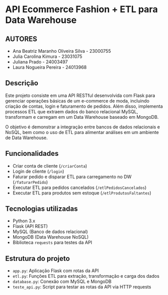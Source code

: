 # API Ecommerce Fashion + ETL para Data Warehouse

## AUTORES

- Ana Beatriz Maranho Oliveira Silva - 23000755  
- Julia Carolina Kimura - 23031075  
- Juliana Prado - 24003497  
- Laura Nogueira Pereira - 24013968  

## Descrição

Este projeto consiste em uma API RESTful desenvolvida com Flask para gerenciar operações básicas de um e-commerce de moda, incluindo criação de contas, login e faturamento de pedidos. Além disso, implementa processos ETL que extraem dados do banco relacional MySQL, transformam e carregam em um Data Warehouse baseado em MongoDB.

O objetivo é demonstrar a integração entre bancos de dados relacionais e NoSQL, bem como o uso de ETL para alimentar análises em um ambiente de Data Warehouse.

## Funcionalidades

- Criar conta de cliente (`/criarConta`)
- Login de cliente (`/login`)
- Faturar pedido e disparar ETL para carregamento no DW (`/faturarPedido`)
- Executar ETL para pedidos cancelados (`/etlPedidosCancelados`)
- Executar ETL para produtos sem estoque (`/etlProdutosFaltantes`)

## Tecnologias utilizadas

- Python 3.x
- Flask (API REST)
- MySQL (Banco de dados relacional)
- MongoDB (Data Warehouse NoSQL)
- Biblioteca `requests` para testes da API

## Estrutura do projeto

- `app.py`: Aplicação Flask com rotas da API  
- `etl.py`: Funções ETL para extração, transformação e carga dos dados  
- `database.py`: Conexão com MySQL e MongoDB  
- `teste_api.py`: Script para testar as rotas da API via HTTP requests  


